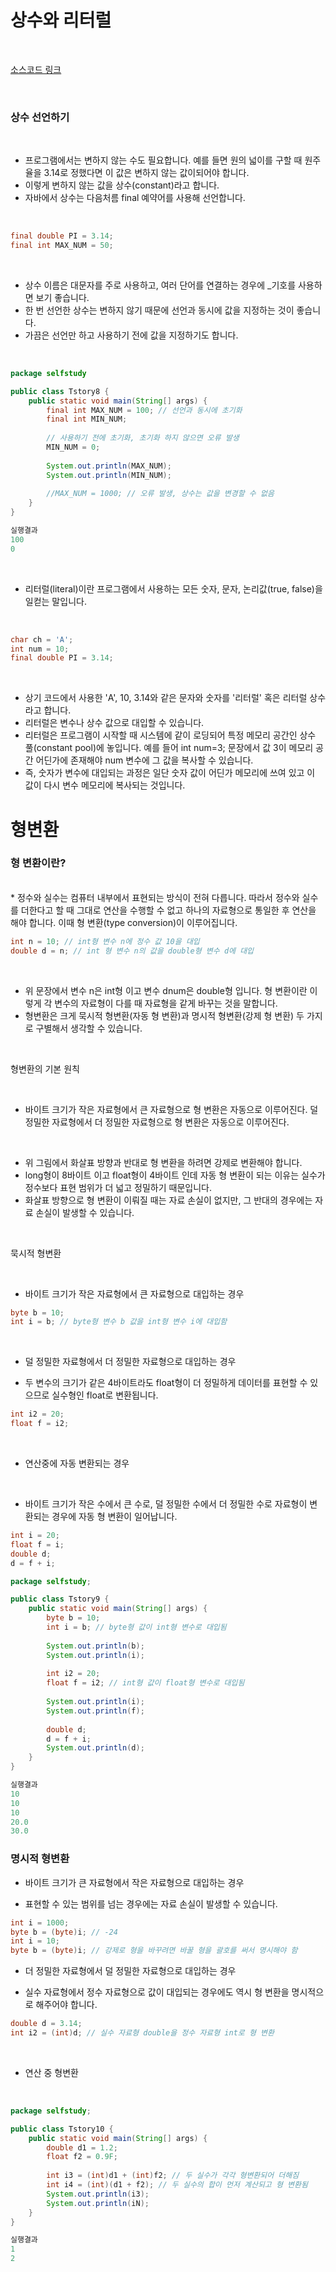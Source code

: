 # 상수와 리터럴

<br>

[소스코드 링크](https://github.com/alswo471/Java_Study/tree/main/%EB%B3%80%EC%88%98%EC%99%80%20%EC%9E%90%EB%A3%8C%ED%98%95)

<br>

### 상수 선언하기

<br>

* 프로그램에서는 변하지 않는 수도 필요합니다. 예를 들면 원의 넓이를 구할 때 원주율을 3.14로 정했다면 이 값은 변하지 않는 값이되어야 합니다.
* 이렇게 변하지 않는 값을 상수(constant)라고 합니다.
* 자바에서 상수는 다음처름 final 예약어를 사용해 선언합니다.

<br>

~~~java
final double PI = 3.14;
final int MAX_NUM = 50;
~~~

<br>

* 상수 이름은 대문자를 주로 사용하고, 여러 단어를 연결하는 경우에 _기호를 사용하면 보기 좋습니다.
* 한 번 선언한 상수는 변하지 않기 때문에 선언과 동시에 값을 지정하는 것이 좋습니다.
* 가끔은 선언만 하고 사용하기 전에 값을 지정하기도 합니다.

<br>

~~~java
package selfstudy

public class Tstory8 {
	public static void main(String[] args) {
		final int MAX_NUM = 100; // 선언과 동시에 초기화
		final int MIN_NUM;
		
		// 사용하기 전에 초기화, 초기화 하지 않으면 오류 발생
		MIN_NUM = 0; 
		
		System.out.println(MAX_NUM);
		System.out.println(MIN_NUM);
		
		//MAX_NUM = 1000; // 오류 발생, 상수는 값을 변경할 수 없음
	}
}

실행결과
100
0
~~~

<br>

* 리터럴(literal)이란 프로그램에서 사용하는 모든 숫자, 문자, 논리값(true, false)을 일컫는 말입니다.

<br>

~~~java
char ch = 'A';
int num = 10;
final double PI = 3.14;
~~~

<br>

* 상기 코드에서 사용한 'A', 10, 3.14와 같은 문자와 숫자를 '리터럴' 혹은 리터럴 상수 라고 합니다.
* 리터럴은 변수나 상수 값으로 대입할 수 있습니다.
* 리터럴은 프로그램이 시작할 때 시스템에 같이 로딩되어 특정 메모리 공간인 상수 풀(constant pool)에 놓입니다. 예를 들어 int num=3; 문장에서 값 3이 메모리 공간 어딘가에 존재해야 num 변수에 그 값을 복사할 수 있습니다.
* 즉, 숫자가 변수에 대입되는 과정은 일단 숫자 값이 어딘가 메모리에 쓰여 있고 이 값이 다시 변수 메모리에 복사되는 것입니다.

# 형변환
### 형 변환이란?
<br>
* 정수와 실수는 컴퓨터 내부에서 표현되는 방식이 전혀 다릅니다. 따라서 정수와 실수를 더한다고 할 때 그대로 연산을 수행할 수 없고 하나의 자료형으로 통일한 후 연산을 해야 합니다. 이때 형 변환(type conversion)이 이루어집니다.

<br>

~~~java
int n = 10; // int형 변수 n에 정수 값 10을 대입
double d = n; // int 형 변수 n의 값을 double형 변수 d에 대입
~~~

<br>

* 위 문장에서 변수 n은 int형 이고 변수 dnum은 double형 입니다. 형 변환이란 이렇게 각 변수의 자료형이 다를 때 자료형을 같게 바꾸는 것을 말합니다.
* 형변환은 크게 묵시적 형변환(자동 형 변환)과 명시적 형변환(강제 형 변환) 두 가지로 구별해서 생각할 수 있습니다.

<br>

 형변환의 기본 원칙

 <br>

* 바이트 크기가 작은 자료형에서 큰 자료형으로 형 변환은 자동으로 이루어진다.
덜 정밀한 자료형에서 더 정밀한 자료형으로 형 변환은 자동으로 이루어진다.

 <br>

* 위 그림에서 화살표 방향과 반대로 형 변환을 하려면 강제로 변환해야 합니다.
* long형이 8바이트 이고 float형이 4바이트 인데 자동 형 변환이 되는 이유는 실수가 정수보다 표현 범위가 더 넓고 정밀하기 때문입니다.
* 화살표 방향으로 형 변환이 이뤄질 때는 자료 손실이 없지만, 그 반대의 경우에는 자료 손실이 발생할 수 있습니다.

 <br>

묵시적 형변환

 <br>

* 바이트 크기가 작은 자료형에서 큰 자료형으로 대입하는 경우

~~~java
byte b = 10;
int i = b; // byte형 변수 b 값을 int형 변수 i에 대입함
~~~

<br>

* 덜 정밀한 자료형에서 더 정밀한 자료형으로 대입하는 경우

* 두 변수의 크기가 같은 4바이트라도 float형이 더 정밀하게 데이터를 표현할 수 있으므로 실수형인 float로 변환됩니다.

~~~java
int i2 = 20;
float f = i2;
~~~

<br>

* 연산중에 자동 변환되는 경우

<br>

* 바이트 크기가 작은 수에서 큰 수로, 덜 정밀한 수에서 더 정밀한 수로 자료형이 변환되는 경우에 자동 형 변환이 일어납니다.

~~~java
int i = 20;
float f = i;
double d;
d = f + i;
~~~

~~~java
package selfstudy;

public class Tstory9 {
	public static void main(String[] args) {
		byte b = 10;
		int i = b; // byte형 값이 int형 변수로 대입됨
		
		System.out.println(b);
		System.out.println(i);
		
		int i2 = 20;
		float f = i2; // int형 값이 float형 변수로 대입됨 
		
		System.out.println(i);
		System.out.println(f);
		
		double d;
		d = f + i;
		System.out.println(d);
	}
}

실행결과
10
10
10
20.0
30.0
~~~

### 명시적 형변환

* 바이트 크기가 큰 자료형에서 작은 자료형으로 대입하는 경우

* 표현할 수 있는 범위를 넘는 경우에는 자료 손실이 발생할 수 있습니다.

~~~java
int i = 1000;
byte b = (byte)i; // -24
int i = 10;
byte b = (byte)i; // 강제로 형을 바꾸려면 바꿀 형을 괄호를 써서 명시해야 함

~~~


* 더 정밀한 자료형에서 덜 정밀한 자료형으로 대입하는 경우

* 실수 자료형에서 정수 자료형으로 값이 대입되는 경우에도 역시 형 변환을 명시적으로 해주어야 합니다.

~~~java
double d = 3.14;
int i2 = (int)d; // 실수 자료형 double을 정수 자료형 int로 형 변환
~~~

<br>

* 연산 중 형변환

<br>

~~~java
package selfstudy;

public class Tstory10 {
	public static void main(String[] args) {
		double d1 = 1.2;
		float f2 = 0.9F;
		
		int i3 = (int)d1 + (int)f2; // 두 실수가 각각 형변환되어 더해짐
		int i4 = (int)(d1 + f2); // 두 실수의 합이 먼저 계산되고 형 변환됨
		System.out.println(i3);
		System.out.println(iN);
	}
}

실행결과
1
2
~~~